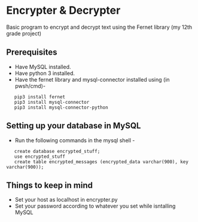 # Encrypter & Decrypter
Basic program to encrypt and decrypt text using the Fernet library (my 12th grade project)

## Prerequisites
 * Have MySQL installed.
 * Have python 3 installed.
 * Have the fernet library and mysql-connector installed using (in pwsh/cmd)-
```
   pip3 install fernet
   pip3 install mysql-connector
   pip3 install mysql-connector-python
```
## Setting up your database in MySQL
 * Run the following commands in the mysql shell -
```
   create database encrypted_stuff;
   use encrypted_stuff
   create table encrypted_messages (encrypted_data varchar(900), key varchar(900));
```
## Things to keep in mind
 * Set your host as localhost in encrypter.py
 * Set your password according to whatever you set while isntalling MySQL
